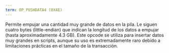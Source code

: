 ```yaml
---
term: OP_PUSHDATA4 (0X4E)
---
```


Permite empujar una cantidad muy grande de datos en la pila. Le siguen cuatro bytes (little-endian) que indican la longitud de los datos a empujar (hasta aproximadamente 4.3 GB). Este opcode se utiliza para insertar datos muy grandes en scripts, aunque su uso es extremadamente raro debido a limitaciones prácticas en el tamaño de la transacción.